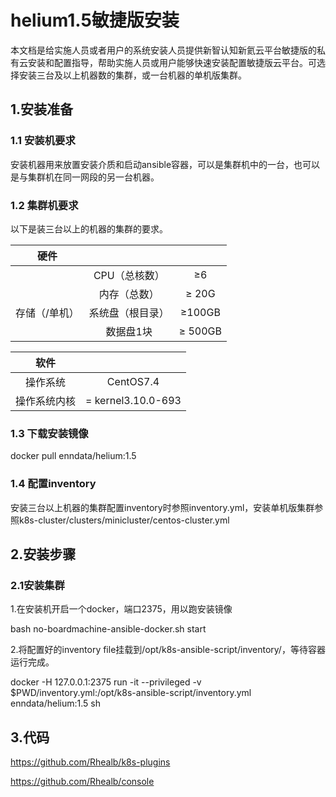 # helium1.5敏捷版安装

本文档是给实施人员或者用户的系统安装人员提供新智认知新氦云平台敏捷版的私有云安装和配置指导，帮助实施人员或用户能够快速安装配置敏捷版云平台。可选择安装三台及以上机器数的集群，或一台机器的单机版集群。

## 1.安装准备

### 1.1 安装机要求

安装机器用来放置安装介质和启动ansible容器，可以是集群机中的一台，也可以是与集群机在同一网段的另一台机器。

### 1.2 集群机要求

以下是装三台以上的机器的集群的要求。

|     硬件      |                  |         |
| :-----------: | :--------------: | :-----: |
|               |  CPU（总核数）   |   ≥6    |
|               |   内存（总数）   |  ≥ 20G  |
| 存储（/单机） | 系统盘（根目录） | ≥100GB  |
|               |    数据盘1块     | ≥ 500GB |

  

|     软件     |                    |
| :----------: | :----------------: |
|   操作系统   |     CentOS7.4      |
| 操作系统内核 | = kernel3.10.0-693 |

### 1.3 下载安装镜像

docker pull enndata/helium:1.5

### 1.4 配置inventory

安装三台以上机器的集群配置inventory时参照inventory.yml，安装单机版集群参照k8s-cluster/clusters/minicluster/centos-cluster.yml

## 2.安装步骤

### 2.1安装集群

1.在安装机开启一个docker，端口2375，用以跑安装镜像

bash no-boardmachine-ansible-docker.sh start

2.将配置好的inventory file挂载到/opt/k8s-ansible-script/inventory/，等待容器运行完成。

docker -H 127.0.0.1:2375 run -it --privileged -v $PWD/inventory.yml:/opt/k8s-ansible-script/inventory.yml  enndata/helium:1.5  sh

## 3.代码

https://github.com/Rhealb/k8s-plugins

https://github.com/Rhealb/console